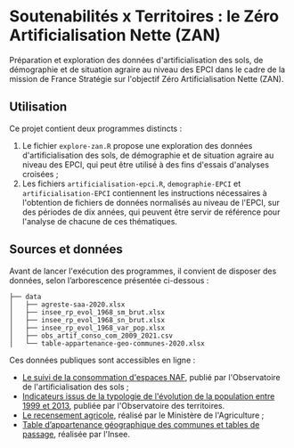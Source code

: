 # Soutenabilités x Territoires : le Zéro Artificialisation Nette (ZAN)

Préparation et exploration des données d'artificialisation des sols, de démographie et de situation agraire au niveau des EPCI dans le cadre de la mission de France Stratégie sur l'objectif Zéro Artificialisation Nette (ZAN).

## Utilisation

Ce projet contient deux programmes distincts : 

1. Le fichier `explore-zan.R` propose une exploration des données d'artificialisation des sols, de démographie et de situation agraire au niveau des EPCI, qui peut être utilisé à des fins d'essais d'analyses croisées ;
2. Les fichiers `artificialisation-epci.R`, `demographie-EPCI` et `artificialisation-EPCI` contiennent les instructions nécessaires à l'obtention de fichiers de données normalisés au niveau de l'EPCI, sur des périodes de dix années, qui peuvent être servir de référence pour l'analyse de chacune de ces thématiques.

## Sources et données

Avant de lancer l'exécution des programmes, il convient de disposer des données, selon l’arborescence présentée ci-dessous :

```
├── data
│   ├── agreste-saa-2020.xlsx
│   ├── insee_rp_evol_1968_sm_brut.xlsx
│   ├── insee_rp_evol_1968_sn_brut.xlsx
│   ├── insee_rp_evol_1968_var_pop.xlsx
│   ├── obs_artif_conso_com_2009_2021.csv
│   └── table-appartenance-geo-communes-2020.xlsx
```

Ces données publiques sont accessibles en ligne :

- [Le suivi de la consommation d'espaces NAF](https://cerema.app.box.com/v/pnb-action7-indicateurs-ff), publié par l'Observatoire de l'artificialisation des sols ; 
- [Indicateurs issus de la typologie de l'évolution de la population entre 1999 et 2013](https://www.observatoire-des-territoires.gouv.fr/visiotheque/2017-dynpop-typologie-de-levolution-de-la-population-entre-1999-et-2013), publiée par l'Observatoire des territoires.
- [Le recensement agricole](https://stats.agriculture.gouv.fr/cartostat/#c=indicator), réalisé par le Ministère de l'Agriculture ;
- [Table d’appartenance géographique des communes et tables de passage](https://www.insee.fr/fr/information/2028028), réalisée par l'Insee.

